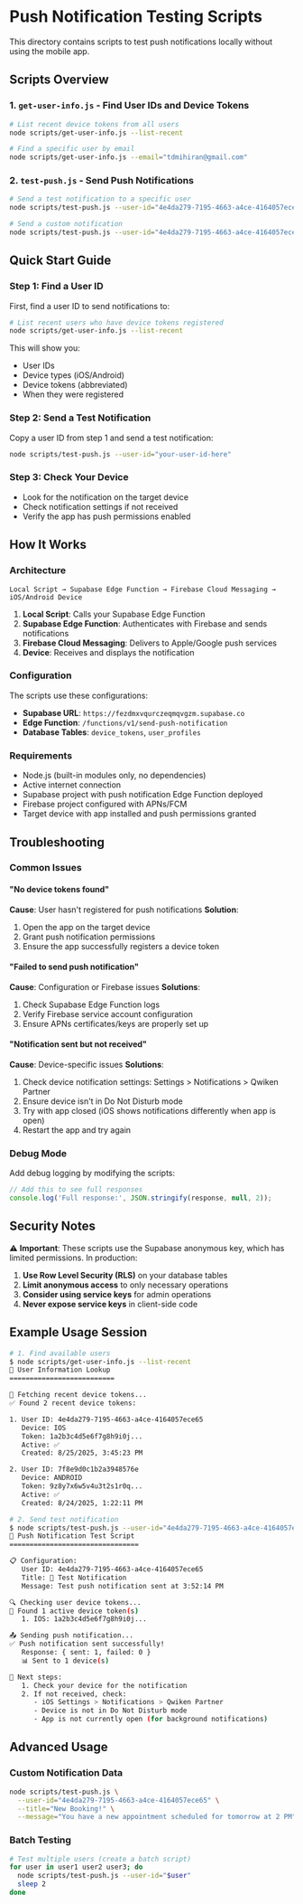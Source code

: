 # Push Notification Testing Scripts

This directory contains scripts to test push notifications locally without using the mobile app.

## Scripts Overview

### 1. `get-user-info.js` - Find User IDs and Device Tokens
```bash
# List recent device tokens from all users
node scripts/get-user-info.js --list-recent

# Find a specific user by email
node scripts/get-user-info.js --email="tdmihiran@gmail.com"
```

### 2. `test-push.js` - Send Push Notifications
```bash
# Send a test notification to a specific user
node scripts/test-push.js --user-id="4e4da279-7195-4663-a4ce-4164057ece65"

# Send a custom notification
node scripts/test-push.js --user-id="4e4da279-7195-4663-a4ce-4164057ece65" --title="Custom Title" --message="Your custom message here"
```

## Quick Start Guide

### Step 1: Find a User ID
First, find a user ID to send notifications to:

```bash
# List recent users who have device tokens registered
node scripts/get-user-info.js --list-recent
```

This will show you:
- User IDs
- Device types (iOS/Android)  
- Device tokens (abbreviated)
- When they were registered

### Step 2: Send a Test Notification
Copy a user ID from step 1 and send a test notification:

```bash
node scripts/test-push.js --user-id="your-user-id-here"
```

### Step 3: Check Your Device
- Look for the notification on the target device
- Check notification settings if not received
- Verify the app has push permissions enabled

## How It Works

### Architecture
```
Local Script → Supabase Edge Function → Firebase Cloud Messaging → iOS/Android Device
```

1. **Local Script**: Calls your Supabase Edge Function
2. **Supabase Edge Function**: Authenticates with Firebase and sends notifications
3. **Firebase Cloud Messaging**: Delivers to Apple/Google push services
4. **Device**: Receives and displays the notification

### Configuration
The scripts use these configurations:
- **Supabase URL**: `https://fezdmxvqurczeqmqvgzm.supabase.co`
- **Edge Function**: `/functions/v1/send-push-notification`
- **Database Tables**: `device_tokens`, `user_profiles`

### Requirements
- Node.js (built-in modules only, no dependencies)
- Active internet connection
- Supabase project with push notification Edge Function deployed
- Firebase project configured with APNs/FCM
- Target device with app installed and push permissions granted

## Troubleshooting

### Common Issues

#### "No device tokens found"
**Cause**: User hasn't registered for push notifications
**Solution**: 
1. Open the app on the target device
2. Grant push notification permissions
3. Ensure the app successfully registers a device token

#### "Failed to send push notification"
**Cause**: Configuration or Firebase issues
**Solutions**:
1. Check Supabase Edge Function logs
2. Verify Firebase service account configuration
3. Ensure APNs certificates/keys are properly set up

#### "Notification sent but not received"
**Cause**: Device-specific issues
**Solutions**:
1. Check device notification settings: Settings > Notifications > Qwiken Partner
2. Ensure device isn't in Do Not Disturb mode
3. Try with app closed (iOS shows notifications differently when app is open)
4. Restart the app and try again

### Debug Mode
Add debug logging by modifying the scripts:
```javascript
// Add this to see full responses
console.log('Full response:', JSON.stringify(response, null, 2));
```

## Security Notes

⚠️ **Important**: These scripts use the Supabase anonymous key, which has limited permissions. In production:

1. **Use Row Level Security (RLS)** on your database tables
2. **Limit anonymous access** to only necessary operations  
3. **Consider using service keys** for admin operations
4. **Never expose service keys** in client-side code

## Example Usage Session

```bash
# 1. Find available users
$ node scripts/get-user-info.js --list-recent
👤 User Information Lookup
==========================

📱 Fetching recent device tokens...
✅ Found 2 recent device tokens:

1. User ID: 4e4da279-7195-4663-a4ce-4164057ece65
   Device: IOS
   Token: 1a2b3c4d5e6f7g8h9i0j...
   Active: ✅
   Created: 8/25/2025, 3:45:23 PM

2. User ID: 7f8e9d0c1b2a3948576e
   Device: ANDROID  
   Token: 9z8y7x6w5v4u3t2s1r0q...
   Active: ✅
   Created: 8/24/2025, 1:22:11 PM

# 2. Send test notification
$ node scripts/test-push.js --user-id="4e4da279-7195-4663-a4ce-4164057ece65"
🚀 Push Notification Test Script
================================

📋 Configuration:
   User ID: 4e4da279-7195-4663-a4ce-4164057ece65
   Title: 🧪 Test Notification
   Message: Test push notification sent at 3:52:14 PM

🔍 Checking user device tokens...
📱 Found 1 active device token(s)
   1. IOS: 1a2b3c4d5e6f7g8h9i0j...

📤 Sending push notification...
✅ Push notification sent successfully!
   Response: { sent: 1, failed: 0 }
   📊 Sent to 1 device(s)

🎯 Next steps:
   1. Check your device for the notification
   2. If not received, check:
      - iOS Settings > Notifications > Qwiken Partner
      - Device is not in Do Not Disturb mode
      - App is not currently open (for background notifications)
```

## Advanced Usage

### Custom Notification Data
```bash
node scripts/test-push.js \
  --user-id="4e4da279-7195-4663-a4ce-4164057ece65" \
  --title="New Booking!" \
  --message="You have a new appointment scheduled for tomorrow at 2 PM"
```

### Batch Testing
```bash
# Test multiple users (create a batch script)
for user in user1 user2 user3; do
  node scripts/test-push.js --user-id="$user"
  sleep 2
done
```